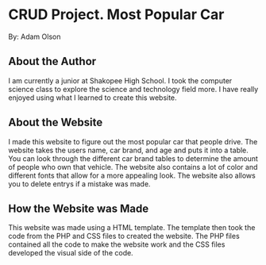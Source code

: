 # CRUD Project. Most Popular Car
By: Adam Olson

## About the Author
I am currently a junior at Shakopee High School. I took the computer science class to explore the science and technology field more. I have really enjoyed using what I learned to create this website.  

## About the Website
I made this website to figure out the most popular car that people drive. The website takes the users name, car brand, and age and puts it into a table. You can look through the different car brand tables to determine the amount of people who own that vehicle. The website also contains a lot of color and different fonts that allow for a more appealing look. The website also allows you to delete entrys if a mistake was made.

## How the Website was Made
This website was made using a HTML template. The template then took the code from the PHP and CSS files to created the website. The PHP files contained all the code to make the website work and the CSS files developed the visual side of the code. 
